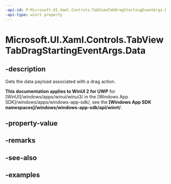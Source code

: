 ```yaml
---
-api-id: P:Microsoft.UI.Xaml.Controls.TabViewTabDragStartingEventArgs.Data
-api-type: winrt property
---
```


# Microsoft.UI.Xaml.Controls.TabViewTabDragStartingEventArgs.Data

<!--
public Windows.ApplicationModel.DataTransfer.DataPackage Data { get; }
-->

## -description

Gets the data payload associated with a drag action.

**This documentation applies to WinUI 2 for UWP** for [WinUI]/windows/apps/winui/winui3/ in the [Windows App SDK]/windows/apps/windows-app-sdk/, see the **[Windows App SDK namespaces]/windows/windows-app-sdk/api/winrt/**.

## -property-value

## -remarks

## -see-also

## -examples

